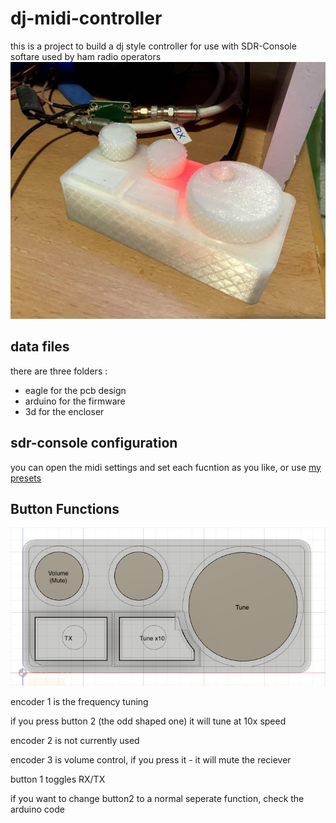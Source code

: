 # dj-midi-controller

this is a project to build a dj style controller for use with SDR-Console softare used by ham radio operators
![image here](doc/IMG_1016.jpg)
## data files
there are three folders :
- eagle for the pcb design
- arduino for the firmware
- 3d for the encloser

## sdr-console configuration
you can open the midi settings and set each fucntion as you like, or use [my presets](doc/SDR-MidiDefns_000.xml)

## Button Functions
![image here](doc/front.png)

encoder 1 is the frequency tuning

if you press button 2 (the odd shaped one) it will tune at 10x speed

encoder 2 is not currently used 

encoder 3 is volume control, if you press it - it will mute the reciever

button 1 toggles RX/TX

if you want to change button2 to a normal seperate function, check the arduino code



